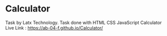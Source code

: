# Calculator
Task by Latx Technology. Task done with HTML CSS JavaScript
Calculator Live Link : https://ab-04-f.github.io/Calculator/
